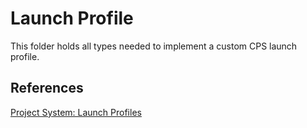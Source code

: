 ﻿# Launch Profile
This folder holds all types needed to implement a custom CPS launch profile.

## References
[Project System: Launch Profiles](https://github.com/dotnet/project-system/blob/main/docs/launch-profiles.md)